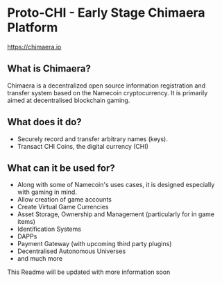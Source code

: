Proto-CHI - Early Stage Chimaera Platform
=====================================

https://chimaera.io

What is Chimaera? 
----------------

Chimaera is a decentralized open source information registration and transfer system based on the Namecoin cryptocurrency. It is primarily aimed at decentralised blockchain gaming.

What does it do?
----------------

* Securely record and transfer arbitrary names (keys).
* Transact CHI Coins, the digital currency (CHI)

What can it be used for?
----------------

* Along with some of Namecoin's uses cases, it is designed especially with gaming in mind.
* Allow creation of game accounts
* Create Virtual Game Currencies
* Asset Storage, Ownership and Management (particularly for in game items)
* Identification Systems
* DAPPs
* Payment Gateway (with upcoming third party plugins)
* Decentralised Autonomous Universes
* and much more

This Readme will be updated with more information soon